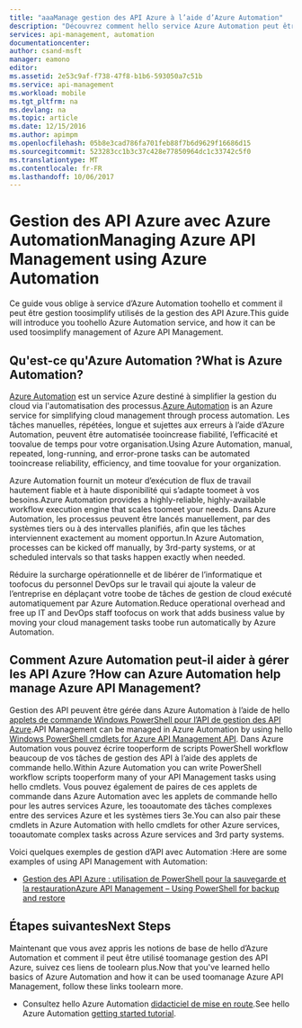 ```yaml
---
title: "aaaManage gestion des API Azure à l’aide d’Azure Automation"
description: "Découvrez comment hello service Azure Automation peut être utilisé toomanage gestion des API Azure."
services: api-management, automation
documentationcenter: 
author: csand-msft
manager: eamono
editor: 
ms.assetid: 2e53c9af-f738-47f8-b1b6-593050a7c51b
ms.service: api-management
ms.workload: mobile
ms.tgt_pltfrm: na
ms.devlang: na
ms.topic: article
ms.date: 12/15/2016
ms.author: apimpm
ms.openlocfilehash: 05b8e3cad786fa701feb88f7b6d9629f16686d15
ms.sourcegitcommit: 523283cc1b3c37c428e77850964dc1c33742c5f0
ms.translationtype: MT
ms.contentlocale: fr-FR
ms.lasthandoff: 10/06/2017
---
```

# <a name="managing-azure-api-management-using-azure-automation"></a><span data-ttu-id="997a7-103">Gestion des API Azure avec Azure Automation</span><span class="sxs-lookup"><span data-stu-id="997a7-103">Managing Azure API Management using Azure Automation</span></span>
<span data-ttu-id="997a7-104">Ce guide vous oblige à service d’Azure Automation toohello et comment il peut être gestion toosimplify utilisés de la gestion des API Azure.</span><span class="sxs-lookup"><span data-stu-id="997a7-104">This guide will introduce you toohello Azure Automation service, and how it can be used toosimplify management of Azure API Management.</span></span>

## <a name="what-is-azure-automation"></a><span data-ttu-id="997a7-105">Qu'est-ce qu'Azure Automation ?</span><span class="sxs-lookup"><span data-stu-id="997a7-105">What is Azure Automation?</span></span>
<span data-ttu-id="997a7-106">[Azure Automation](https://azure.microsoft.com/services/automation/) est un service Azure destiné à simplifier la gestion du cloud via l'automatisation des processus.</span><span class="sxs-lookup"><span data-stu-id="997a7-106">[Azure Automation](https://azure.microsoft.com/services/automation/) is an Azure service for simplifying cloud management through process automation.</span></span> <span data-ttu-id="997a7-107">Les tâches manuelles, répétées, longue et sujettes aux erreurs à l’aide d’Azure Automation, peuvent être automatisée tooincrease fiabilité, l’efficacité et toovalue de temps pour votre organisation.</span><span class="sxs-lookup"><span data-stu-id="997a7-107">Using Azure Automation, manual, repeated, long-running, and error-prone tasks can be automated tooincrease reliability, efficiency, and time toovalue for your organization.</span></span>

<span data-ttu-id="997a7-108">Azure Automation fournit un moteur d’exécution de flux de travail hautement fiable et à haute disponibilité qui s’adapte toomeet à vos besoins.</span><span class="sxs-lookup"><span data-stu-id="997a7-108">Azure Automation provides a highly-reliable, highly-available workflow execution engine that scales toomeet your needs.</span></span> <span data-ttu-id="997a7-109">Dans Azure Automation, les processus peuvent être lancés manuellement, par des systèmes tiers ou à des intervalles planifiés, afin que les tâches interviennent exactement au moment opportun.</span><span class="sxs-lookup"><span data-stu-id="997a7-109">In Azure Automation, processes can be kicked off manually, by 3rd-party systems, or at scheduled intervals so that tasks happen exactly when needed.</span></span>

<span data-ttu-id="997a7-110">Réduire la surcharge opérationnelle et de libérer de l’informatique et toofocus du personnel DevOps sur le travail qui ajoute la valeur de l’entreprise en déplaçant votre toobe de tâches de gestion de cloud exécuté automatiquement par Azure Automation.</span><span class="sxs-lookup"><span data-stu-id="997a7-110">Reduce operational overhead and free up IT and DevOps staff toofocus on work that adds business value by moving your cloud management tasks toobe run automatically by Azure Automation.</span></span>

## <a name="how-can-azure-automation-help-manage-azure-api-management"></a><span data-ttu-id="997a7-111">Comment Azure Automation peut-il aider à gérer les API Azure ?</span><span class="sxs-lookup"><span data-stu-id="997a7-111">How can Azure Automation help manage Azure API Management?</span></span>
<span data-ttu-id="997a7-112">Gestion des API peuvent être gérée dans Azure Automation à l’aide de hello [applets de commande Windows PowerShell pour l’API de gestion des API Azure](https://azure.microsoft.com/updates/full-set-of-windows-powershell-cmdlets-for-azure-api-management-api/).</span><span class="sxs-lookup"><span data-stu-id="997a7-112">API Management can be managed in Azure Automation by using hello [Windows PowerShell cmdlets for Azure API Management API](https://azure.microsoft.com/updates/full-set-of-windows-powershell-cmdlets-for-azure-api-management-api/).</span></span> <span data-ttu-id="997a7-113">Dans Azure Automation vous pouvez écrire tooperform de scripts PowerShell workflow beaucoup de vos tâches de gestion des API à l’aide des applets de commande hello.</span><span class="sxs-lookup"><span data-stu-id="997a7-113">Within Azure Automation you can write PowerShell workflow scripts tooperform many of your API Management tasks using hello cmdlets.</span></span> <span data-ttu-id="997a7-114">Vous pouvez également de paires de ces applets de commande dans Azure Automation avec les applets de commande hello pour les autres services Azure, les tooautomate des tâches complexes entre des services Azure et les systèmes tiers 3e.</span><span class="sxs-lookup"><span data-stu-id="997a7-114">You can also pair these cmdlets in Azure Automation with hello cmdlets for other Azure services, tooautomate complex tasks across Azure services and 3rd party systems.</span></span>

<span data-ttu-id="997a7-115">Voici quelques exemples de gestion d’API avec Automation :</span><span class="sxs-lookup"><span data-stu-id="997a7-115">Here are some examples of using API Management with Automation:</span></span>

* [<span data-ttu-id="997a7-116">Gestion des API Azure : utilisation de PowerShell pour la sauvegarde et la restauration</span><span class="sxs-lookup"><span data-stu-id="997a7-116">Azure API Management – Using PowerShell for backup and restore</span></span>](https://blogs.msdn.microsoft.com/katriend/2015/10/02/azure-api-management-using-powershell-for-backup-and-restore/)

## <a name="next-steps"></a><span data-ttu-id="997a7-117">Étapes suivantes</span><span class="sxs-lookup"><span data-stu-id="997a7-117">Next Steps</span></span>
<span data-ttu-id="997a7-118">Maintenant que vous avez appris les notions de base de hello d’Azure Automation et comment il peut être utilisé toomanage gestion des API Azure, suivez ces liens de toolearn plus.</span><span class="sxs-lookup"><span data-stu-id="997a7-118">Now that you've learned hello basics of Azure Automation and how it can be used toomanage Azure API Management, follow these links toolearn more.</span></span>

* <span data-ttu-id="997a7-119">Consultez hello Azure Automation [didacticiel de mise en route](../automation/automation-first-runbook-graphical.md).</span><span class="sxs-lookup"><span data-stu-id="997a7-119">See hello Azure Automation [getting started tutorial](../automation/automation-first-runbook-graphical.md).</span></span>

